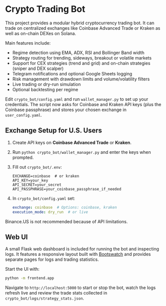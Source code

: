 # Crypto Trading Bot

This project provides a modular hybrid cryptocurrency trading bot. It can trade on centralized exchanges like Coinbase Advanced Trade or Kraken as well as on-chain DEXes on Solana.

Main features include:

- Regime detection using EMA, ADX, RSI and Bollinger Band width
- Strategy routing for trending, sideways, breakout or volatile markets
- Support for CEX strategies (trend and grid) and on-chain strategies (sniper and DEX scalper)
- Telegram notifications and optional Google Sheets logging
- Risk management with drawdown limits and volume/volatility filters
- Live trading or dry-run simulation
- Optional backtesting per regime

Edit `crypto_bot/config.yaml` and run `wallet_manager.py` to set up your credentials. The
script now asks for Coinbase and Kraken API keys (plus the Coinbase passphrase) and
stores your chosen exchange in `user_config.yaml`.

## Exchange Setup for U.S. Users

1. Create API keys on **Coinbase Advanced Trade** or **Kraken**.
2. Run `python crypto_bot/wallet_manager.py` and enter the keys when prompted.
3. Fill out `crypto_bot/.env`:

   ```env
   EXCHANGE=coinbase  # or kraken
   API_KEY=your_key
   API_SECRET=your_secret
   API_PASSPHRASE=your_coinbase_passphrase_if_needed
   ```

4. In `crypto_bot/config.yaml` set:

   ```yaml
   exchange: coinbase  # Options: coinbase, kraken
   execution_mode: dry_run  # or live
   ```

Binance.US is not recommended because of API limitations.

## Web UI

A small Flask web dashboard is included for running the bot and inspecting logs.
It features a responsive layout built with [Bootswatch](https://bootswatch.com/)
and provides separate pages for logs and trading statistics.

Start the UI with:

```bash
python -m frontend.app
```

Navigate to `http://localhost:5000` to start or stop the bot, watch the logs
refresh live and review the trade stats collected in
`crypto_bot/logs/strategy_stats.json`.
